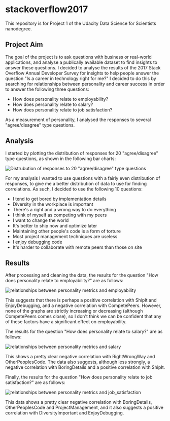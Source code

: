 # stackoverflow2017
This repository is for Project 1 of the Udacity Data Science for Scientists nanodegree.

## Project Aim
The goal of the project is to ask questions with business or real-world applications, and analyse a publically available dataset to find insights to answer these questions. I decided to analyse the results of the 2017 Stack Overflow Annual Developer Survey for insights to help people answer the question "Is a career in technology right for me?" I decided to do this by searching for relationships between personality and career success in order to answer the following three questions:

- How does personality relate to employability?
- How does personality relate to salary?
- How does personality relate to job satisfaction?

As a measurement of personality, I analysed the responses to several "agree/disagree" type questions.

## Analysis
I started by plotting the distribution of responses for 20 "agree/disagree" type questions, as shown in the following bar charts:

![Distrubution of responses to 20 "agree/disagree" type questions](https://github.com/peter-fenner1/stackoverflow2017/blob/main/images/response_distribution.png)

For my analysis I wanted to use questions with a fairly even distribution of responses, to give me a better distribution of data to use for finding correlations. As such, I decided to use the following 10 questions:

- I tend to get bored by implementation details
- Diversity in the workplace is important
- There's a right and a wrong way to do everything
- I think of myself as competing with my peers
- I want to change the world
- It's better to ship now and optimize later
- Maintaining other people's code is a form of torture
- Most project management techniques are useless
- I enjoy debugging code
- It's harder to collaborate with remote peers than those on site

## Results

After processing and cleaning the data, the results for the question "How does personality relate to employability?" are as follows:

![relationships between personality metrics and employability](https://github.com/peter-fenner1/stackoverflow2017/blob/main/images/employability.png)

This suggests that there is perhaps a positive correlation with ShipIt and EnjoyDebugging, and a negative correlation with CompetePeers. However, none of the graphs are strictly increasing or decreasing (although CompetePeers comes close), so I don't think we can be confident that any of these factors have a significant effect on employability.

The results for the question "How does personality relate to salary?" are as follows:

![relationships between personality metrics and salary](https://github.com/peter-fenner1/stackoverflow2017/blob/main/images/salary.png)

This shows a pretty clear negative correlation with RightWrongWay and OtherPeoplesCode. The data also suggests, although less strongly, a negative correlation with BoringDetails and a positive correlation with ShipIt.

Finally, the results for the question "How does personality relate to job satisfaction?" are as follows:

![relationships between personality metrics and job_satisfaction](https://github.com/peter-fenner1/stackoverflow2017/blob/main/images/satisfaction.png)

This data shows a pretty clear negative correlation with BoringDetails, OtherPeoplesCode and ProjectManagement, and it also suggests a positive correlation with DiversityImportant and EnjoyDebugging.
